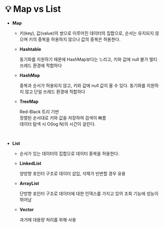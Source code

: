 # 💡 **Map vs List**


- **Map**

  - 키(key), 값(value)의 쌍으로 이루어진 데이터의 집합으로, 순서는 유지되지 않으며 키의 중복을 허용하지 않으나 값의 중복은 허용한다.

  - **Hashtable**

    동기화를 지원하기 때문에 HashMap보다는 느리고, 키와 값에 null 불가
    멀티 쓰레드 환경에 적합하다

  - **HashMap**

    중복과 순서가 허용되지 않고, 키와 값에 null 값이 올 수 있다.
    동기화를 지원하지 않고 단일 쓰레드 환경에 적합하다

  - **TreeMap**

    Red-Black 트리 기반 <br>
    정렬된 순서대로 키와 값을 저장하여 검색이 빠름 <br>
    데이터 탐색 시 O(log N)의 시간이 걸린다. <br>

<br>

- **List**

  - 순서가 있는 데이터의 집합으로 데이터 중복을 허용한다.

  - **LinkedList**

    양방향 포인터 구조로 데이터 삽입, 삭제가 빈번할 경우 유용

  - **ArrayList**

    단방향 포인터 구조로 데이터에 대한 인덱스를 가지고 있어 조회 기능에 성능이 뛰어남

  - **Vector**

    과거에 대용량 처리를 위해 사용

